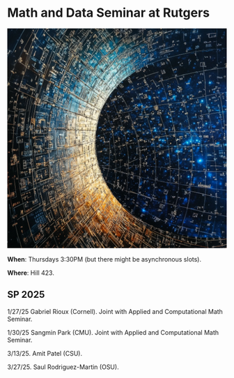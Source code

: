 # Math and Data Seminar at Rutgers

![screenshot](./mad.png)

**When**: Thursdays 3:30PM (but there might be asynchronous slots).

**Where**: Hill 423.

## SP 2025

1/27/25 Gabriel Rioux (Cornell). Joint with Applied and Computational Math Seminar.

1/30/25 Sangmin Park (CMU). Joint with Applied and Computational Math Seminar.

3/13/25. Amit Patel (CSU).

3/27/25. Saul Rodriguez-Martin (OSU).




